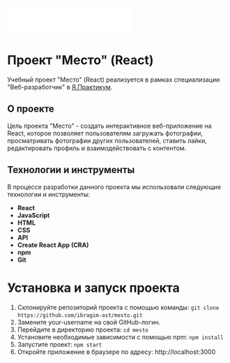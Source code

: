 ![Logo](./src/images/logo.svg)
# Проект "Место" (React)
Учебный проект "Место" (React) реализуется в рамках специализации "Веб-разработчик" в [Я.Практикум](https://practicum.yandex.ru/).
## О проекте
Цель проекта "Место" - создать интерактивное веб-приложение на React, которое позволяет пользователям загружать фотографии, просматривать фотографии других пользователей, ставить лайки, редактировать профиль и взаимодействовать с контентом. 
## Технологии и инструменты
В процессе разработки данного проекта мы использовали следующие технологии и инструменты:
* **React**
* **JavaScript**
* **HTML**
* **CSS**
* **API**
* **Create React App (CRA)**
* **npm**
* **Git**
# Установка и запуск проекта
1. Склонируйте репозиторий проекта с помощью команды: `git clone https://github.com/ibragim-ast/mesto.git`
2. Замените your-username на свой GitHub-логин.
3. Перейдите в директорию проекта: `cd mesto`
4. Установите необходимые зависимости с помощью npm: `npm install`
5. Запустите проект: `npm start`
6. Откройте приложение в браузере по адресу: http://localhost:3000
